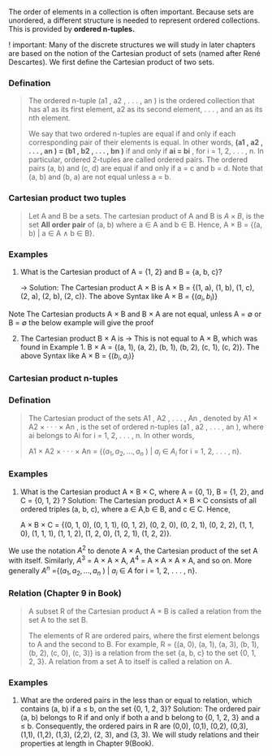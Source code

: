 The order of elements in a collection is often important. Because sets are unordered, a different
structure is needed to represent ordered collections. This is provided by **ordered n-tuples.**

! important: Many of the discrete structures we will study in later chapters are based on the notion of the Cartesian product of sets (named after René Descartes). We first define the Cartesian product of two sets.

### Defination
>The ordered n-tuple (a1 , a2 , . . . , an ) is the ordered collection that has a1 as its first element, a2 as its second element, . . . , and an as its nth element.
>
>We say that two ordered n-tuples are equal if and only if each corresponding pair of their elements is equal. In other words, **(a1 , a2 , . . . , an ) = (b1 , b2 , . . . , bn )** if and only if **ai = bi** , 
>for i = 1, 2, . . . , n. In particular, ordered 2-tuples are called ordered pairs. The ordered pairs (a, b) and (c, d) are equal if and only if a = c and b = d. Note that (a, b) and (b, a) are not equal unless a = b.


### Cartesian product  two tuples
>Let A and B be a sets. The cartesian product of A and B is $A\times B$, is the set **All order pair** of (a, b)
>where a ∈ A and b ∈ B. Hence,
>A × B = {(a, b) | a ∈ A ∧ b ∈ B}.

### Examples
1. What is the Cartesian product of A = {1, 2} and B = {a, b, c}?

	-> Solution: The Cartesian product A × B is
	A × B = {(1, a), (1, b), (1, c), (2, a), (2, b), (2, c)}.
	The above Syntax like A × B = {$(a_i, b_i)$}

Note The Cartesian products A × B and B × A are not equal, unless A = ∅ or B = ∅ the below example will give the proof

2. The Cartesian product B × A is
	-> This is not equal to A × B, which was found in Example 1.
	B × A = {(a, 1), (a, 2), (b, 1), (b, 2), (c, 1), (c, 2)}.
	The above Syntax like A × B = {$(b_i, a_i)$}

### Cartesian product n-tuples

### Defination
> The Cartesian product of the sets A1 , A2 , . . . , An , denoted by A1 × A2 × · · · × An , is the set of ordered n-tuples (a1 , a2 , . . . , an ), where ai belongs to Ai for i = 1, 2, . . . , n. In other words, 
> 
> A1 × A2 × · · · × An = {($a_1 , a_2 , . . . , a_n$ ) | $a_i$ ∈ $A_i$ for i = 1, 2, . . . , n}.

### Examples
1. What is the Cartesian product A × B × C, where A = {0, 1}, B = {1, 2}, and C = {0, 1, 2} ?
	Solution: The Cartesian product A × B × C consists of all ordered triples 
	(a, b, c), where a ∈ A,b ∈ B, and c ∈ C. Hence,
	
	A × B × C = {(0, 1, 0), (0, 1, 1), (0, 1, 2), (0, 2, 0), (0, 2, 1), (0, 2, 2), (1, 1, 0), (1, 1, 1), (1, 1, 2), 
	(1, 2, 0), (1, 2, 1), (1, 2, 2)}.

We use the notation $A^2$ to denote A × A, the Cartesian product of the set A with itself.
Similarly, $A^3$ = A × A × A,  $A^4$ = A × A × A × A, and so on. More generally
$A^n$ ={($a_1 , a_2 , . . . , a_n$ ) | $a_i$ ∈ $A$ for i = 1, 2, . . . , n}.

### Relation (Chapter 9 in Book)
> A subset R of the Cartesian product A × B is called a relation from the set A to the set B.
>
>The elements of R are ordered pairs, where the first element belongs to A and the second to B. For example, R = {(a, 0), (a, 1), (a, 3), (b, 1), (b, 2), (c, 0), (c, 3)} is a relation from the set {a, b, c} to the set {0, 1, 2, 3}. A relation from a set A to itself is called a relation on A.

### Examples

1. What are the ordered pairs in the less than or equal to relation, which contains (a, b) if a ≤ b, on the set {0, 1, 2, 3}?
	Solution: The ordered pair (a, b) belongs to R if and only if both a and b belong to {0, 1, 2, 3} and a ≤ b. Consequently, the ordered pairs in R are (0,0), (0,1), (0,2), (0,3), (1,1), (1,2), (1,3), (2,2), (2, 3), and (3, 3).
We will study relations and their properties at length in Chapter 9(Book).